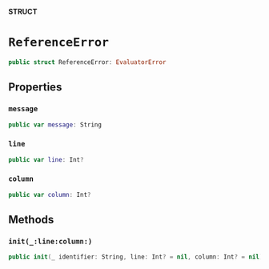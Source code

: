 **STRUCT**

# `ReferenceError`

```swift
public struct ReferenceError: EvaluatorError
```

## Properties
### `message`

```swift
public var message: String
```

### `line`

```swift
public var line: Int?
```

### `column`

```swift
public var column: Int?
```

## Methods
### `init(_:line:column:)`

```swift
public init(_ identifier: String, line: Int? = nil, column: Int? = nil)
```
